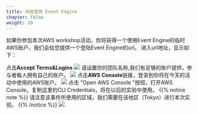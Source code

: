 ```yaml
---
title: 开始使用 Event Engine
chapter: false
weight: 10
---
```

如果你参加本次AWS workshop活动，你将获得一个使用Event Engine的临时AWS账户，我们会给您提供一个登陆Event Engine的url。
进入url地址，显示如下：  

点击**Accept Terms&Logins**
![](/images/ACKToEKS/eventengine.png)
请设置你的团队名称,我们有足够的账户提供，参与者每人拥有自己的账户。
![](/images/ACKToEKS/rename.png)
点击**AWS Console**链接，登录到你将在今天的活动中使用的AWS账户。
![](/images/ACKToEKS/console.png)
点击 "Open AWS Console "按钮，打开AWS Console。复制这里的CLI Credentials，将在以后的实验中使用。
{{% notice note %}}
请注意该事件所使用的区域，我们需要在该地区（Tokyo）进行本次实验。
{{% /notice  %}}
![](/images/ACKToEKS/open.png)